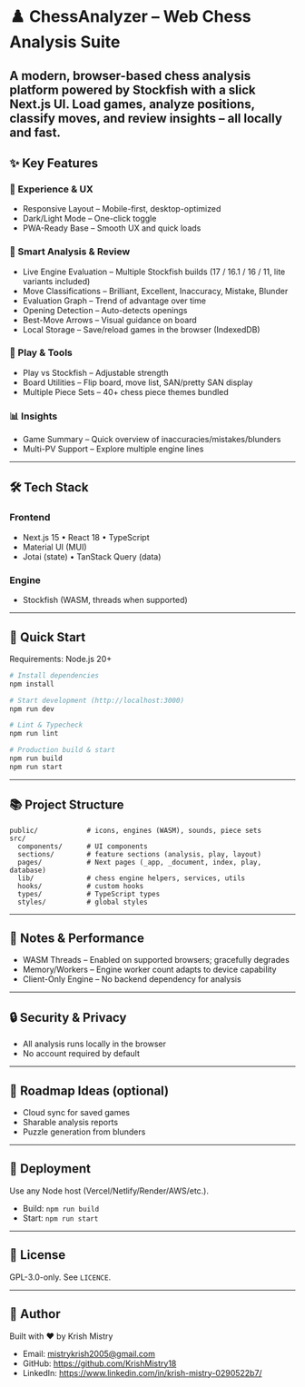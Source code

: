# ♟️ ChessAnalyzer – Web Chess Analysis Suite
A modern, browser-based chess analysis platform powered by Stockfish with a slick Next.js UI. Load games, analyze positions, classify moves, and review insights – all locally and fast.
---

## ✨ Key Features
### 🔐 Experience & UX
- Responsive Layout – Mobile-first, desktop-optimized
- Dark/Light Mode – One-click toggle
- PWA-Ready Base – Smooth UX and quick loads

### 🔎 Smart Analysis & Review
- Live Engine Evaluation – Multiple Stockfish builds (17 / 16.1 / 16 / 11, lite variants included)
- Move Classifications – Brilliant, Excellent, Inaccuracy, Mistake, Blunder
- Evaluation Graph – Trend of advantage over time
- Opening Detection – Auto-detects openings
- Best-Move Arrows – Visual guidance on board
- Local Storage – Save/reload games in the browser (IndexedDB)

### 🧩 Play & Tools
- Play vs Stockfish – Adjustable strength
- Board Utilities – Flip board, move list, SAN/pretty SAN display
- Multiple Piece Sets – 40+ chess piece themes bundled

### 📊 Insights
- Game Summary – Quick overview of inaccuracies/mistakes/blunders
- Multi-PV Support – Explore multiple engine lines

---

## 🛠 Tech Stack
### Frontend
- Next.js 15 • React 18 • TypeScript
- Material UI (MUI)
- Jotai (state) • TanStack Query (data)

### Engine
- Stockfish (WASM, threads when supported)

---

## 🚀 Quick Start
Requirements: Node.js 20+

```bash
# Install dependencies
npm install

# Start development (http://localhost:3000)
npm run dev

# Lint & Typecheck
npm run lint

# Production build & start
npm run build
npm run start
```

---

## 📚 Project Structure
```
public/            # icons, engines (WASM), sounds, piece sets
src/
  components/      # UI components
  sections/        # feature sections (analysis, play, layout)
  pages/           # Next pages (_app, _document, index, play, database)
  lib/             # chess engine helpers, services, utils
  hooks/           # custom hooks
  types/           # TypeScript types
  styles/          # global styles
```

---

## 🧪 Notes & Performance
- WASM Threads – Enabled on supported browsers; gracefully degrades
- Memory/Workers – Engine worker count adapts to device capability
- Client-Only Engine – No backend dependency for analysis

---

## 🔒 Security & Privacy
- All analysis runs locally in the browser
- No account required by default

---

## 🧭 Roadmap Ideas (optional)
- Cloud sync for saved games
- Sharable analysis reports
- Puzzle generation from blunders

---

## 🐙 Deployment
Use any Node host (Vercel/Netlify/Render/AWS/etc.).
- Build: `npm run build`
- Start: `npm run start`

---

## 📝 License
GPL-3.0-only. See `LICENCE`.

---

## 👤 Author
Built with ❤️ by Krish Mistry
- Email: mistrykrish2005@gmail.com
- GitHub: https://github.com/KrishMistry18
- LinkedIn: https://www.linkedin.com/in/krish-mistry-0290522b7/
